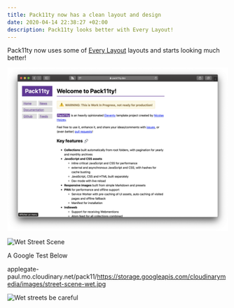 ```yaml
---
title: Pack11ty now has a clean layout and design
date: 2020-04-14 22:38:27 +02:00
description: Pack11ty looks better with Every Layout!
---
```


Pack11ty now uses some of [Every Layout](https://every-layout.dev/) layouts and starts looking much better!

![Pack11ty screenshot](pack11ty-screenshot.png "Pack11ty's design as of 14th April 2020")



![Wet Street Scene](https://applegate-paul.mo.cloudinary.net/https://storage.googleapis.com/cloudinarymedia/images/street-scene-wet.jpg)

A Google Test Below

applegate-paul.mo.cloudinary.net/pack11/https://storage.googleapis.com/cloudinarymedia/images/street-scene-wet.jpg


![Wet streets be careful](https://applegate-paul.mo.cloudinary.net/pack11/https://storage.googleapis.com/cloudinarymedia/images/street-scene-wet.jpg)
